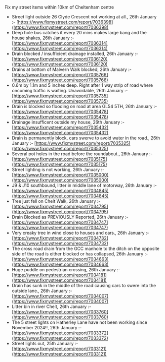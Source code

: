 Fix my street items within 10km of Cheltenham centre

<!-- fix_marker starts -->

- Street light outside 26 Clyde Crescent not working at all., 26th January :- [https://www.fixmystreet.com/report/7036398](https://www.fixmystreet.com/report/7036398)
- Deep hole bus catches it every 20 mins makes large bang and the house shakes, 26th January :- [https://www.fixmystreet.com/report/7036314](https://www.fixmystreet.com/report/7036314)
- Drain blocked / insufficient drainage installed, 26th January :- [https://www.fixmystreet.com/report/7036120](https://www.fixmystreet.com/report/7036120)
- Drains at bottom of Malvern Walk blocked, 26th January :- [https://www.fixmystreet.com/report/7035766](https://www.fixmystreet.com/report/7035766)
- 0.6m by 1.1m and 5 inches deep. Right after 1 way strip of road where oncoming traffic is waiting. Unavoidable, 26th January :- [https://www.fixmystreet.com/report/7035735](https://www.fixmystreet.com/report/7035735)
- Drain is blocked so flooding on road at area GL54 5TH, 26th January :- [https://www.fixmystreet.com/report/7035478](https://www.fixmystreet.com/report/7035478)
- Drainage insufficent outside my house, 26th January :- [https://www.fixmystreet.com/report/7035432](https://www.fixmystreet.com/report/7035432)
- Drain is permanently block, cars swerve to avoid water in the road., 26th January :- [https://www.fixmystreet.com/report/7035325](https://www.fixmystreet.com/report/7035325)
- Several pot holes in the road before the roundabout., 26th January :- [https://www.fixmystreet.com/report/7035175](https://www.fixmystreet.com/report/7035175)
- Street lighting is not working, 26th January :- [https://www.fixmystreet.com/report/7035000](https://www.fixmystreet.com/report/7035000)
- J9 & J10 southbound, litter in middle lane of motorway, 26th January :- [https://www.fixmystreet.com/report/7034845](https://www.fixmystreet.com/report/7034845)
- Tree just fell on Chelt Walk, 26th January :- [https://www.fixmystreet.com/report/7034795](https://www.fixmystreet.com/report/7034795)
- Drain Blocked as PREVIOUSLY Reported, 26th January :- [https://www.fixmystreet.com/report/7034747](https://www.fixmystreet.com/report/7034747)
- Very creaky tree in wind close to houses and cars., 26th January :- [https://www.fixmystreet.com/report/7034732](https://www.fixmystreet.com/report/7034732)
- The cross road drain from the GCC manhole to the ditch on the opposite side of the road is either blocked or has collapsed, 26th January :- [https://www.fixmystreet.com/report/7034663](https://www.fixmystreet.com/report/7034663)
- Huge puddle on pedestrian crossing, 26th January :- [https://www.fixmystreet.com/report/7034181](https://www.fixmystreet.com/report/7034181)
- Drain has sunk in the middle of the road causing cars to swere into the outside lane., 26th January :- [https://www.fixmystreet.com/report/7034007](https://www.fixmystreet.com/report/7034007)
- Litter bin in river Chelt, 26th January :- [https://www.fixmystreet.com/report/7033760](https://www.fixmystreet.com/report/7033760)
- The 5 street lights on Hatherley Lane have not been working since November 2024!!, 26th January :- [https://www.fixmystreet.com/report/7033372](https://www.fixmystreet.com/report/7033372)
- Street lights out, 25th January :- [https://www.fixmystreet.com/report/7033121](https://www.fixmystreet.com/report/7033121)

<!-- fix_marker ends -->